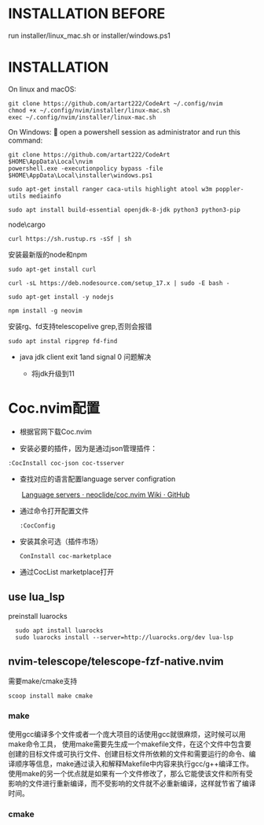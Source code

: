 # INSTALLATION BEFORE
run installer/linux_mac.sh or installer/windows.ps1

# INSTALLATION
On linux and macOS:

```shell
git clone https://github.com/artart222/CodeArt ~/.config/nvim
chmod +x ~/.config/nvim/installer/linux-mac.sh
exec ~/.config/nvim/installer/linux-mac.sh
```

On Windows:
🐚 open a powershell session as administrator and run this command:

```shell
git clone https://github.com/artart222/CodeArt $HOME\AppData\Local\nvim
powershell.exe -executionpolicy bypass -file $HOME\AppData\Local\installer\windows.ps1
```


```shell
sudo apt-get install ranger caca-utils highlight atool w3m poppler-utils mediainfo
```

```shell
sudo apt install build-essential openjdk-8-jdk python3 python3-pip
```

node\cargo

```shell
curl https://sh.rustup.rs -sSf | sh
```

安装最新版的node和npm

```Ubuntu
sudo apt-get install curl
```

```shell
curl -sL https://deb.nodesource.com/setup_17.x | sudo -E bash -
```

```
sudo apt-get install -y nodejs
```

```shell
npm install -g neovim
```

安装rg、fd支持telescopelive grep,否则会报错

```shell
sudo apt instal ripgrep fd-find
```

- java jdk client exit 1and signal 0 问题解决
  
  - 将jdk升级到11
    

# Coc.nvim配置

- 根据官网下载Coc.nvim
  
- 安装必要的插件，因为是通过json管理插件：
  

```
:CocInstall coc-json coc-tsserver
```

- 查找对应的语言配置language server configration
  

       [Language servers · neoclide/coc.nvim Wiki · GitHub](https://github.com/neoclide/coc.nvim/wiki/Language-servers)

- 通过命令打开配置文件
  
  ```shell
  :CocConfig
  ```
  

- 安装其余可选（插件市场）
  
  ```shell
  ConInstall coc-marketplace
  ```
  
- 通过CocList marketplace打开

## use lua_lsp

preinstall luarocks

```shell
  sudo apt install luarocks
  sudo luarocks install --server=http://luarocks.org/dev lua-lsp
```


## nvim-telescope/telescope-fzf-native.nvim
需要make/cmake支持
```shell
scoop install make cmake
```

### make
 使用gcc编译多个文件或者一个庞大项目的话使用gcc就很麻烦，这时候可以用make命令工具，
 使用make需要先生成一个makefile文件，在这个文件中包含要创建的目标文件或可执行文件、创建目标文件所依赖的文件和需要运行的命令、编译顺序等信息，make通过读入和解释Makefile中内容来执行gcc/g++编译工作。
 使用make的另一个优点就是如果有一个文件修改了，那么它能使该文件和所有受影响的文件进行重新编译，而不受影响的文件就不必重新编译，这样就节省了编译时间。

### cmake







